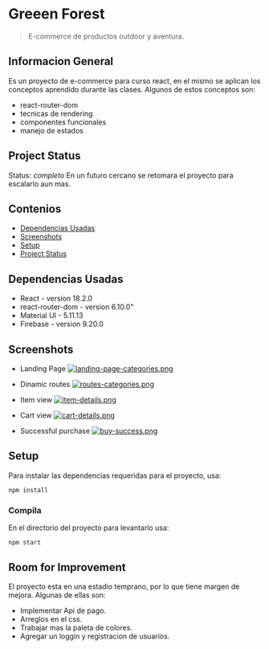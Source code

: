 # Greeen Forest

> E-commerce de productos outdoor y aventura.

## Informacion General

Es un proyecto de e-commerce para curso react, en el mismo se aplican los conceptos aprendido durante las clases.
Algunos de estos conceptos son:

- react-router-dom
- tecnicas de rendering
- componentes funcionales
- manejo de estados

## Project Status

Status: _completo_
En un futuro cercano se retomara el proyecto para escalarlo aun mas.

## Contenios

- [Dependencias Usadas](#dependencias-usadas)
- [Screenshots](#screenshots)
- [Setup](#setup)
- [Project Status](#project-status)

## Dependencias Usadas

- React - version 18.2.0
- react-router-dom - version 6.10.0"
- Material UI - 5.11.13
- Firebase - version 9.20.0

## Screenshots

- Landing Page
  [![landing-page-categories.png](https://i.postimg.cc/9MNXpT6Z/landing-page-categories.png)](https://postimg.cc/ygcz6JY8)

- Dinamic routes
  [![routes-categories.png](https://i.postimg.cc/0NnyzhZt/routes-categories.png)](https://postimg.cc/d77YXHbd)

- Item view
  [![item-details.png](https://i.postimg.cc/Dznzy7QJ/item-details.png)](https://postimg.cc/Mn3w92Fq)

- Cart view
  [![cart-details.png](https://i.postimg.cc/T3rw6Kbv/cart-details.png)](https://postimg.cc/cvLZ74TF)

- Successful purchase
  [![buy-success.png](https://i.postimg.cc/MpkTN7vY/buy-success.png)](https://postimg.cc/8jHNrrdF)

## Setup

Para instalar las dependencias requeridas para el proyecto, usa:

```
npm install
```

### Compila

En el directorio del proyecto para levantarlo usa:

```
npm start
```

## Room for Improvement

El proyecto esta en una estadio temprano, por lo que tiene margen de mejora. Algunas de ellas son:

- Implementar Api de pago.
- Arreglos en el css.
- Trabajar mas la paleta de colores.
- Agregar un loggin y registracion de usuarios.
